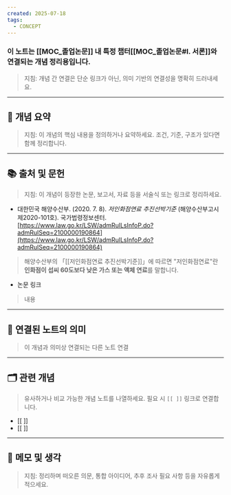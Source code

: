 ```yaml
---
created: 2025-07-18
tags:
  - CONCEPT
---
```

### 이 노트는 [[MOC_졸업논문]] 내 특정 챕터[[MOC_졸업논문#I. 서론]]와 연결되는 개념 정리용입니다.  
> 지침: 개념 간 연결은 단순 링크가 아닌, 의미 기반의 연결성을 명확히 드러내세요.  
---

## 🧩 개념 요약  
> 지침: 이 개념의 핵심 내용을 정의하거나 요약하세요. 조건, 기준, 구조가 있다면 함께 정리합니다.

---

## 📚 출처 및 문헌  
> 지침: 이 개념이 등장한 논문, 보고서, 자료 등을 서술식 또는 링크로 정리하세요.

- 대한민국 해양수산부. (2020. 7. 8). _저인화점연료 추진선박기준_ (해양수산부고시 제2020-101호). 국가법령정보센터. [https://www.law.go.kr/LSW/admRulLsInfoP.do?admRulSeq=2100000190864](https://www.law.go.kr/LSW/admRulLsInfoP.do?admRulSeq=2100000190864)
> 해양수산부의 「[[저인화점연료 추진선박기준]]」에 따르면 "저인화점연료"란 **인화점이 섭씨 60도보다 낮은 가스 또는 액체 연료**를 말합니다.

- 논문 링크
>  내용 

---

## 🔗 연결된 노트의 의미  
> 이 개념과 의미상 연결되는 다른 노트 연결

---

## 🗂 관련 개념  
> 유사하거나 비교 가능한 개념 노트를 나열하세요. 필요 시 `[[ ]]` 링크로 연결합니다.

- [[ ]]
- [[ ]]

---

## 💬 메모 및 생각  
> 지침: 정리하며 떠오른 의문, 통합 아이디어, 추후 조사 필요 사항 등을 자유롭게 적으세요.

